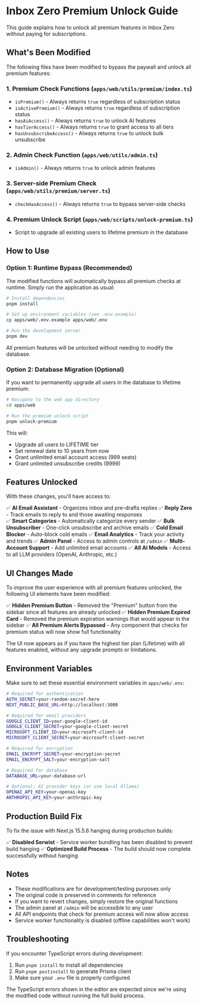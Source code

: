 # Inbox Zero Premium Unlock Guide

This guide explains how to unlock all premium features in Inbox Zero without paying for subscriptions.

## What's Been Modified

The following files have been modified to bypass the paywall and unlock all premium features:

### 1. Premium Check Functions (`apps/web/utils/premium/index.ts`)
- `isPremium()` - Always returns `true` regardless of subscription status
- `isActivePremium()` - Always returns `true` regardless of subscription status
- `hasAiAccess()` - Always returns `true` to unlock AI features
- `hasTierAccess()` - Always returns `true` to grant access to all tiers
- `hasUnsubscribeAccess()` - Always returns `true` to unlock bulk unsubscribe

### 2. Admin Check Function (`apps/web/utils/admin.ts`)
- `isAdmin()` - Always returns `true` to unlock admin features

### 3. Server-side Premium Check (`apps/web/utils/premium/server.ts`)
- `checkHasAccess()` - Always returns `true` to bypass server-side checks

### 4. Premium Unlock Script (`apps/web/scripts/unlock-premium.ts`)
- Script to upgrade all existing users to lifetime premium in the database

## How to Use

### Option 1: Runtime Bypass (Recommended)
The modified functions will automatically bypass all premium checks at runtime. Simply run the application as usual:

```bash
# Install dependencies
pnpm install

# Set up environment variables (see .env.example)
cp apps/web/.env.example apps/web/.env

# Run the development server
pnpm dev
```

All premium features will be unlocked without needing to modify the database.

### Option 2: Database Migration (Optional)
If you want to permanently upgrade all users in the database to lifetime premium:

```bash
# Navigate to the web app directory
cd apps/web

# Run the premium unlock script
pnpm unlock-premium
```

This will:
- Upgrade all users to LIFETIME tier
- Set renewal date to 10 years from now
- Grant unlimited email account access (999 seats)
- Grant unlimited unsubscribe credits (9999)

## Features Unlocked

With these changes, you'll have access to:

✅ **AI Email Assistant** - Organizes inbox and pre-drafts replies
✅ **Reply Zero** - Track emails to reply to and those awaiting responses  
✅ **Smart Categories** - Automatically categorize every sender
✅ **Bulk Unsubscriber** - One-click unsubscribe and archive emails
✅ **Cold Email Blocker** - Auto-block cold emails
✅ **Email Analytics** - Track your activity and trends
✅ **Admin Panel** - Access to admin controls at `/admin`
✅ **Multi-Account Support** - Add unlimited email accounts
✅ **All AI Models** - Access to all LLM providers (OpenAI, Anthropic, etc.)

## UI Changes Made

To improve the user experience with all premium features unlocked, the following UI elements have been modified:

✅ **Hidden Premium Button** - Removed the "Premium" button from the sidebar since all features are already unlocked
✅ **Hidden Premium Expired Card** - Removed the premium expiration warnings that would appear in the sidebar
✅ **All Premium Alerts Bypassed** - Any component that checks for premium status will now show full functionality

The UI now appears as if you have the highest tier plan (Lifetime) with all features enabled, without any upgrade prompts or limitations.

## Environment Variables

Make sure to set these essential environment variables in `apps/web/.env`:

```bash
# Required for authentication
AUTH_SECRET=your-random-secret-here
NEXT_PUBLIC_BASE_URL=http://localhost:3000

# Required for email providers
GOOGLE_CLIENT_ID=your-google-client-id
GOOGLE_CLIENT_SECRET=your-google-client-secret
MICROSOFT_CLIENT_ID=your-microsoft-client-id
MICROSOFT_CLIENT_SECRET=your-microsoft-client-secret

# Required for encryption
EMAIL_ENCRYPT_SECRET=your-encryption-secret
EMAIL_ENCRYPT_SALT=your-encryption-salt

# Required for database
DATABASE_URL=your-database-url

# Optional: AI provider keys (or use local Ollama)
OPENAI_API_KEY=your-openai-key
ANTHROPIC_API_KEY=your-anthropic-key
```

## Production Build Fix

To fix the issue with Next.js 15.5.6 hanging during production builds:

✅ **Disabled Serwist** - Service worker bundling has been disabled to prevent build hanging
✅ **Optimized Build Process** - The build should now complete successfully without hanging

## Notes

- These modifications are for development/testing purposes only
- The original code is preserved in comments for reference
- If you want to revert changes, simply restore the original functions
- The admin panel at `/admin` will be accessible to any user
- All API endpoints that check for premium access will now allow access
- Service worker functionality is disabled (offline capabilities won't work)

## Troubleshooting

If you encounter TypeScript errors during development:
1. Run `pnpm install` to install all dependencies
2. Run `pnpm postinstall` to generate Prisma client
3. Make sure your `.env` file is properly configured

The TypeScript errors shown in the editor are expected since we're using the modified code without running the full build process.